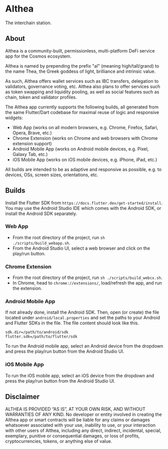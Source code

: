 # Althea

The interchain station.

## About

Althea is a community-built, permissionless, multi-platform DeFi service app
for the Cosmos ecosystem.

Althea is named by prepending the prefix "al" (meaning high/tall/grand)
to the name Thea, the Greek goddess of light, brilliance and intrinsic value.

As such, Althea offers wallet services such as IBC transfers, delegation to
validators, governance voting, etc. Althea also plans to offer services such
as token swapping and liquidity pooling, as well as social features such
as chain, token and validator profiles.

The Althea app currently supports the following builds, all generated from
the same Flutter/Dart codebase for maximal reuse of logic and responsive widgets:
- Web App (works on all modern browsers, e.g. Chrome, Firefox, Safari, Opera, Brave, etc.)
- Chrome Extension (works on Chrome and web browsers with Chrome extension support)
- Android Mobile App (works on Android mobile devices, e.g. Pixel, Galaxy Tab, etc.)
- iOS Mobile App (works on iOS mobile devices, e.g. iPhone, iPad, etc.)

All builds are intended to be as adaptive and responsive as possible, 
e.g. to devices, OSs, screen sizes, orientations, etc.

## Builds
Install the Flutter SDK from `https://docs.flutter.dev/get-started/install`.
You may use the Android Studio IDE which comes with the Android SDK, or 
install the Android SDK separately.

### Web App
- From the root directory of the project, run `sh ./scripts/build_webapp.sh`.
- From the Android Studio UI, select a web browser and click on the play/run button.

### Chrome Extension
- From the root directory of the project, run `sh ./scripts/build_webcx.sh`.
- In Chrome, head to `chrome://extensions/`, load/refresh the app, and run the extension.

### Android Mobile App
If not already done, install the Android SDK. Then, open (or create) the file 
located under `android/local.properties` and set the paths to your Android 
and Flutter SDKs in the file. The file content should look like this.
```
sdk.dir=/path/to/android/sdk
flutter.sdk=/path/to/flutter/sdk
```
To run the Android mobile app, select an Android device from the dropdown
and press the play/run button from the Android Studio UI.

### iOS Mobile App
To run the iOS mobile app, select an iOS device from the dropdown
and press the play/run button from the Android Studio UI.

## Disclaimer
ALTHEA IS PROVIDED “AS IS”, AT YOUR OWN RISK, AND WITHOUT WARRANTIES OF ANY
KIND. No developer or entity involved in creating the Althea app or smart
contracts will be liable for any claims or damages whatsoever associated
with your use, inability to use, or your interaction with other users of
Althea, including any direct, indirect, incidental, special, exemplary,
punitive or consequential damages, or loss of profits, cryptocurrencies,
tokens, or anything else of value.

